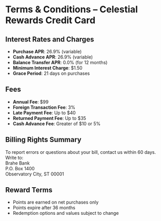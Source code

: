 # Terms & Conditions – Celestial Rewards Credit Card

## Interest Rates and Charges

- **Purchase APR**: 26.9% (variable)  
- **Cash Advance APR**: 26.9% (variable)  
- **Balance Transfer APR**: 0.0% (for 12 months)
- **Minimum Interest Charge**: $1.50  
- **Grace Period**: 21 days on purchases

## Fees

- **Annual Fee**: $99  
- **Foreign Transaction Fee**: 3%  
- **Late Payment Fee**: Up to $40  
- **Returned Payment Fee**: Up to $35  
- **Cash Advance Fee**: Greater of $10 or 5%

## Billing Rights Summary

To report errors or questions about your bill, contact us within 60 days. Write to:  
Brahe Bank  
P.O. Box 1400  
Observatory City, ST 00001

## Reward Terms

- Points are earned on net purchases only  
- Points expire after 36 months  
- Redemption options and values subject to change

